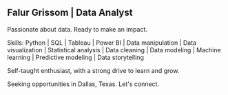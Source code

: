 ## Falur Grissom | Data Analyst

Passionate about data. Ready to make an impact.

Skills: Python | SQL | Tableau | Power BI | Data manipulation | Data visualization | Statistical analysis | Data cleaning | Data modeling | Machine learning | Predictive modeling | Data storytelling

Self-taught enthusiast, with a strong drive to learn and grow.

Seeking opportunities in Dallas, Texas. Let's connect.
<!--
**falurg/falurg** is a ✨ _special_ ✨ repository because its `README.md` (this file) appears on your GitHub profile.

Here are some ideas to get you started:

- 🔭 I’m currently working on ...
- 🌱 I’m currently learning ...
- 👯 I’m looking to collaborate on ...
- 🤔 I’m looking for help with ...
- 💬 Ask me about ...
- 📫 How to reach me: ...
- 😄 Pronouns: ...
- ⚡ Fun fact: ...
-->
